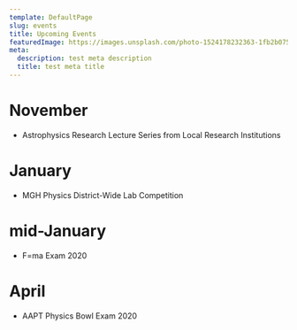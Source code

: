 ```yaml
---
template: DefaultPage
slug: events
title: Upcoming Events
featuredImage: https://images.unsplash.com/photo-1524178232363-1fb2b075b655?ixlib=rb-1.2.1&ixid=eyJhcHBfaWQiOjEyMDd9&auto=format&fit=crop&w=2250&q=80
meta:
  description: test meta description
  title: test meta title
---
```

# November
* Astrophysics Research Lecture Series from Local Research Institutions

# January 
* MGH Physics District-Wide Lab Competition

# mid-January
* F=ma Exam 2020

# April
* AAPT Physics Bowl Exam 2020